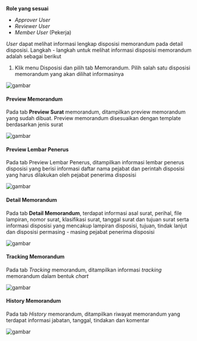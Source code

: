 **Role yang sesuai**

- *Approver User*
- *Reviewer User*
- *Member User* (Pekerja)

*User* dapat melihat informasi lengkap disposisi memorandum pada detail disposisi. Langkah - langkah untuk melihat informasi disposisi memorandum adalah sebagai berikut

1. Klik menu Disposisi dan pilih tab Memorandum. Pilih salah satu disposisi memorandum yang akan dilihat informasinya

![gambar](SC_Memorandum/MM69.png)

####	Preview Memorandum

Pada tab **Preview Surat** memorandum, ditampilkan preview memorandum yang sudah dibuat. Preview memorandum disesuaikan dengan template berdasarkan jenis surat

![gambar](SC_Memorandum/CR09.png)

####	Preview Lembar Penerus

Pada tab Preview Lembar Penerus, ditampilkan informasi lembar penerus disposisi yang berisi informasi daftar nama pejabat dan perintah disposisi yang harus dilakukan oleh pejabat penerima disposisi

![gambar](SC_Memorandum/MM71.png)

####	Detail Memorandum

Pada tab **Detail Memorandum**, terdapat informasi asal surat, perihal, file lampiran, nomor surat, klasifikasi surat, tanggal surat dan tujuan surat serta informasi disposisi yang mencakup lampiran disposisi, tujuan, tindak lanjut dan disposisi permasing - masing pejabat penerima disposisi

![gambar](SC_Memorandum/MM72.png)

####	Tracking Memorandum

Pada tab *Tracking* memorandum, ditampilkan informasi *tracking* memorandum dalam bentuk *chart*

![gambar](SC_Memorandum/MM73.png)

####	History Memorandum

Pada tab *History* memorandum, ditampilkan riwayat memorandum yang terdapat informasi jabatan, tanggal, tindakan dan komentar

![gambar](SC_Memorandum/MM74.png)
